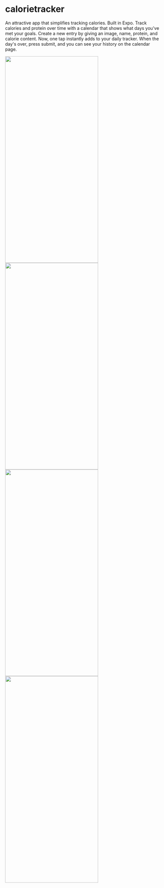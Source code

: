 # calorietracker
An attractive app that simplifies tracking calories. Built in Expo.
Track calories and protein over time with a calendar that shows what days you've met your goals. Create a new entry by giving an image, name, protein, and calorie content. Now, one tap instantly adds to your daily tracker. When the day's over, press submit, and you can see your history on the calendar page.  

<div style="flex-align:row">
  <img src="https://user-images.githubusercontent.com/30331921/165813490-f2b1a767-e600-4886-bdb0-f22a08d66c2d.jpg" width="300" height="666">
  <img src="https://user-images.githubusercontent.com/30331921/165813508-08090d4a-b838-4424-891d-0f7aac096e3d.jpg" width="300" height="666">
  <img src="https://user-images.githubusercontent.com/30331921/165813518-fc6df8ad-3a6d-4b7e-8b1b-c10e00a139eb.jpg" width="300" height="666">
  <img src="https://user-images.githubusercontent.com/30331921/165813531-efcbaa11-267d-4ea3-908b-3ec234aa148d.jpg" width="300" height="666">
<div>

